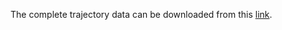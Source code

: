 The complete trajectory data can be downloaded from this [link](https://uofi.app.box.com/files/0/f/9948768001).
